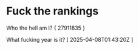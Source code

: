 # Fuck the rankings

Who the hell am I?
{ 27911835 }

What fucking year is it?
[ 2025-04-08T01:43:20Z ]

